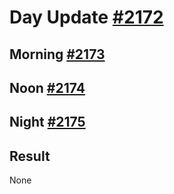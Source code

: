 # Day Update [#2172](https://github.com/sentrei/sentrei/issues/2172)

## Morning [#2173](https://github.com/sentrei/sentrei/issues/2173)

## Noon [#2174](https://github.com/sentrei/sentrei/issues/2174)

## Night [#2175](https://github.com/sentrei/sentrei/issues/2175)

## Result

None
